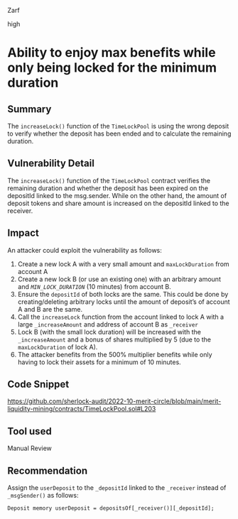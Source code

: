Zarf

high

# Ability to enjoy max benefits while only being locked for the minimum duration

## Summary

The `increaseLock()` function of the `TimeLockPool` is using the wrong deposit to verify whether the deposit has been ended and to calculate the remaining duration.

## Vulnerability Detail

The `increaseLock()` function of the `TimeLockPool` contract verifies the remaining duration and whether the deposit has been expired on the depositId linked to the msg.sender. While on the other hand, the amount of deposit tokens and share amount is increased on the depositId linked to the receiver.

## Impact

An attacker could exploit the vulnerability as follows:

1. Create a new lock A with a very small amount and `maxLockDuration` from account A
2. Create a new lock B (or use an existing one) with an arbitrary amount and *`MIN_LOCK_DURATION`* (10 minutes) from account B.
3. Ensure the `depositId` of both locks are the same. This could be done by creating/deleting arbitrary locks until the amount of deposit’s of account A and B are the same.
4. Call the `increaseLock` function from the account linked to lock A with a large `_increaseAmount` and address of account B as `_receiver`
5. Lock B (with the small lock duration) will be increased with the `_increaseAmount` and a bonus of shares multiplied by 5 (due to the `maxLockDuration` of lock A). 
6. The attacker benefits from the 500% multiplier benefits while only having to lock their assets for a minimum of 10 minutes.

## Code Snippet

https://github.com/sherlock-audit/2022-10-merit-circle/blob/main/merit-liquidity-mining/contracts/TimeLockPool.sol#L203

## Tool used

Manual Review

## Recommendation

Assign the `userDeposit` to the `_depositId` linked to the `_receiver` instead of `_msgSender()` as follows:

```Solidity
Deposit memory userDeposit = depositsOf[_receiver()][_depositId];
```